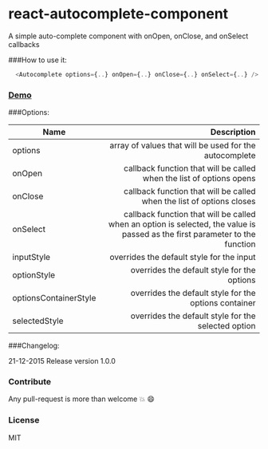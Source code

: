 # react-autocomplete-component
A simple auto-complete component with onOpen, onClose, and onSelect callbacks

###How to use it:

```javascript
  <Autocomplete options={..} onOpen={..} onClose={..} onSelect={..} />
  ``` 
  
### [Demo](http://avraammavridis.github.io/react-autocomplete-component/)

###Options:

| Name        | Description           
| ------------- |-------------:| 
| options     | array of values that will be used for the autocomplete | 
| onOpen    | callback function that will be called when the list of options opens    |  
| onClose | callback function that will be called when the list of options closes  | 
| onSelect | callback function that will be called when an option is selected, the value is passed as the first parameter to the function  | 
| inputStyle | overrides the default style for the input  |
| optionStyle | overrides the default style for the options  | 
| optionsContainerStyle | overrides the default style for the options container | 
| selectedStyle | overrides the default style for the selected option  |  


###Changelog:

21-12-2015 Release version 1.0.0

### Contribute

Any pull-request is more than welcome :boom: :smile:

### License

MIT
